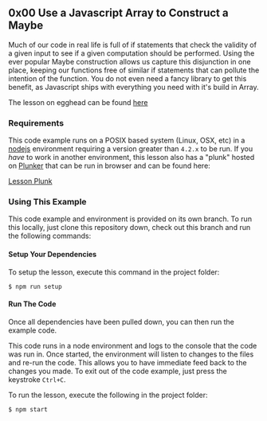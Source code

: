 ## 0x00 Use a Javascript Array to Construct a Maybe
Much of our code in real life is full of if statements that check the validity of a given input to see if a given computation should be performed. Using the ever popular Maybe construction allows us capture this disjunction in one place, keeping our functions free of similar if statements that can pollute the intention of the function. You do not even need a fancy library to get this benefit, as Javascript ships with everything you need with it's build in Array.

The lesson on egghead can be found [here][5]

### Requirements
This code example runs on a POSIX based system (Linux, OSX, etc) in a [nodejs][2] environment requiring a version greater than `4.2.x` to be run. If you *have* to work in another environment, this lesson also has a "plunk" hosted on [Plunker][3] that can be run in browser and can be found here:

[Lesson Plunk][4]

### Using This Example
This code example and environment is provided on its own branch. To run this locally, just clone this repository down, check out this branch and run the following commands:

#### Setup Your Dependencies
To setup the lesson, execute this command in the project folder:

```
$ npm run setup
```

#### Run The Code
Once all dependencies have been pulled down, you can then run the example code.

This code runs in a node environment and logs to the console that the code was run in. Once started, the environment will listen to changes to the files and re-run the code. This allows you to have immediate feed back to the changes you made. To exit out of the code example, just press the keystroke `Ctrl+C`.

To run the lesson, execute the following in the project folder:


```
$ npm start
```

[1]: https://egghead.io/instructors/ian-hofmann-hicks
[2]: https://nodejs.org/
[3]: https://plnkr.co/

[4]: https://embed.plnkr.co/Df6WHtQD1XLeqX4b5Kvw/?show=script
[5]: https://egghead.io/lessons/javascript-use-a-javascript-array-to-construct-a-maybe
